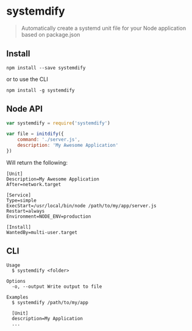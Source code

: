 # systemdify

> Automatically create a systemd unit file for your Node application based on package.json

## Install

`npm install --save systemdify`

or to use the CLI

`npm install -g systemdify`

## Node API

```javascript
var systemdify = require('systemdify')

var file = initdify({
	command: './server.js',
	description: 'My Awesome Application'
})

```

Will return the following:

```
[Unit]
Description=My Awesome Application
After=network.target

[Service]
Type=simple
ExecStart=/usr/local/bin/node /path/to/my/app/server.js
Restart=always
Environment=NODE_ENV=production

[Install]
WantedBy=multi-user.target
```

## CLI

```
Usage
  $ systemdify <folder>

Options
  -o, --output Write output to file

Examples
  $ systemdify /path/to/my/app

  [Unit]
  description=My Application
  ...
```

